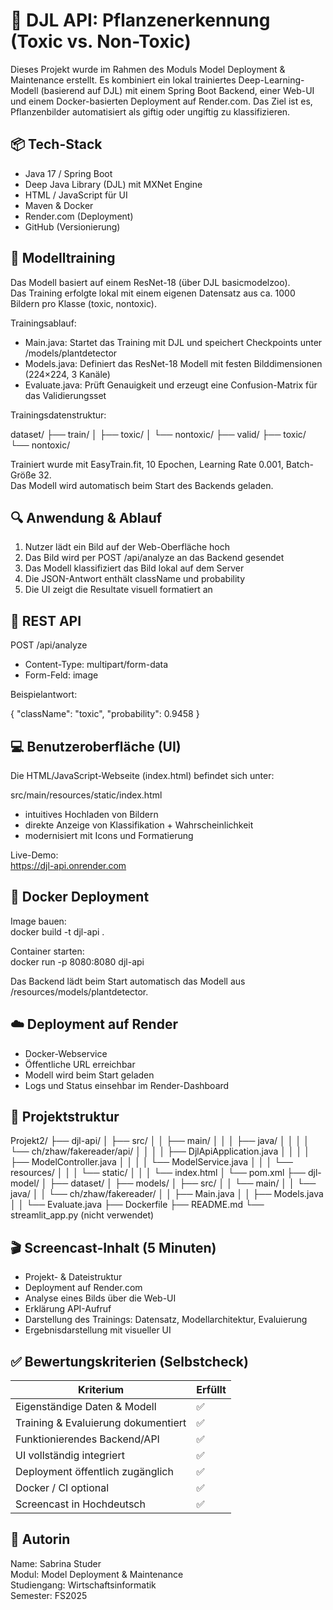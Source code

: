 # 🌿 DJL API: Pflanzenerkennung (Toxic vs. Non-Toxic)

Dieses Projekt wurde im Rahmen des Moduls Model Deployment & Maintenance erstellt. Es kombiniert ein lokal trainiertes Deep-Learning-Modell (basierend auf DJL) mit einem Spring Boot Backend, einer Web-UI und einem Docker-basierten Deployment auf Render.com. Das Ziel ist es, Pflanzenbilder automatisiert als giftig oder ungiftig zu klassifizieren.

## 📦 Tech-Stack

- Java 17 / Spring Boot
- Deep Java Library (DJL) mit MXNet Engine
- HTML / JavaScript für UI
- Maven & Docker
- Render.com (Deployment)
- GitHub (Versionierung)

## 🧠 Modelltraining

Das Modell basiert auf einem ResNet-18 (über DJL basicmodelzoo).  
Das Training erfolgte lokal mit einem eigenen Datensatz aus ca. 1000 Bildern pro Klasse (toxic, nontoxic).

Trainingsablauf:
- Main.java: Startet das Training mit DJL und speichert Checkpoints unter /models/plantdetector
- Models.java: Definiert das ResNet-18 Modell mit festen Bilddimensionen (224×224, 3 Kanäle)
- Evaluate.java: Prüft Genauigkeit und erzeugt eine Confusion-Matrix für das Validierungsset

Trainingsdatenstruktur:

dataset/
├── train/
│   ├── toxic/
│   └── nontoxic/
├── valid/
    ├── toxic/
    └── nontoxic/

Trainiert wurde mit EasyTrain.fit, 10 Epochen, Learning Rate 0.001, Batch-Größe 32.  
Das Modell wird automatisch beim Start des Backends geladen.

## 🔍 Anwendung & Ablauf

1. Nutzer lädt ein Bild auf der Web-Oberfläche hoch  
2. Das Bild wird per POST /api/analyze an das Backend gesendet  
3. Das Modell klassifiziert das Bild lokal auf dem Server  
4. Die JSON-Antwort enthält className und probability  
5. Die UI zeigt die Resultate visuell formatiert an

## 🔗 REST API

POST /api/analyze

- Content-Type: multipart/form-data
- Form-Feld: image

Beispielantwort:

{
  "className": "toxic",
  "probability": 0.9458
}

## 💻 Benutzeroberfläche (UI)

Die HTML/JavaScript-Webseite (index.html) befindet sich unter:

src/main/resources/static/index.html

- intuitives Hochladen von Bildern
- direkte Anzeige von Klassifikation + Wahrscheinlichkeit
- modernisiert mit Icons und Formatierung

Live-Demo:  
https://djl-api.onrender.com

## 🐳 Docker Deployment

Image bauen:  
docker build -t djl-api .

Container starten:  
docker run -p 8080:8080 djl-api

Das Backend lädt beim Start automatisch das Modell aus /resources/models/plantdetector.

## ☁️ Deployment auf Render

- Docker-Webservice
- Öffentliche URL erreichbar
- Modell wird beim Start geladen
- Logs und Status einsehbar im Render-Dashboard

## 🧾 Projektstruktur

Projekt2/
├── djl-api/
│   ├── src/
│   │   ├── main/
│   │   │   ├── java/
│   │   │   │   └── ch/zhaw/fakereader/api/
│   │   │   │       ├── DjlApiApplication.java
│   │   │   │       ├── ModelController.java
│   │   │   │       └── ModelService.java
│   │   │   └── resources/
│   │   │       └── static/
│   │   │           └── index.html
│   └── pom.xml
├── djl-model/
│   ├── dataset/
│   ├── models/
│   ├── src/
│   │   └── main/
│   │       └── java/
│   │           └── ch/zhaw/fakereader/
│   │               ├── Main.java
│   │               ├── Models.java
│   │               └── Evaluate.java
├── Dockerfile
├── README.md
└── streamlit_app.py (nicht verwendet)


## 🎬 Screencast-Inhalt (5 Minuten)

- Projekt- & Dateistruktur
- Deployment auf Render.com
- Analyse eines Bilds über die Web-UI
- Erklärung API-Aufruf
- Darstellung des Trainings: Datensatz, Modellarchitektur, Evaluierung
- Ergebnisdarstellung mit visueller UI

## ✅ Bewertungskriterien (Selbstcheck)

| Kriterium                            | Erfüllt |
|-------------------------------------|---------|
| Eigenständige Daten & Modell        | ✅       |
| Training & Evaluierung dokumentiert | ✅       |
| Funktionierendes Backend/API        | ✅       |
| UI vollständig integriert           | ✅       |
| Deployment öffentlich zugänglich    | ✅       |
| Docker / CI optional                | ✅       |
| Screencast in Hochdeutsch           | ✅       |

## 👤 Autorin

Name: Sabrina Studer  
Modul: Model Deployment & Maintenance  
Studiengang: Wirtschaftsinformatik  
Semester: FS2025
